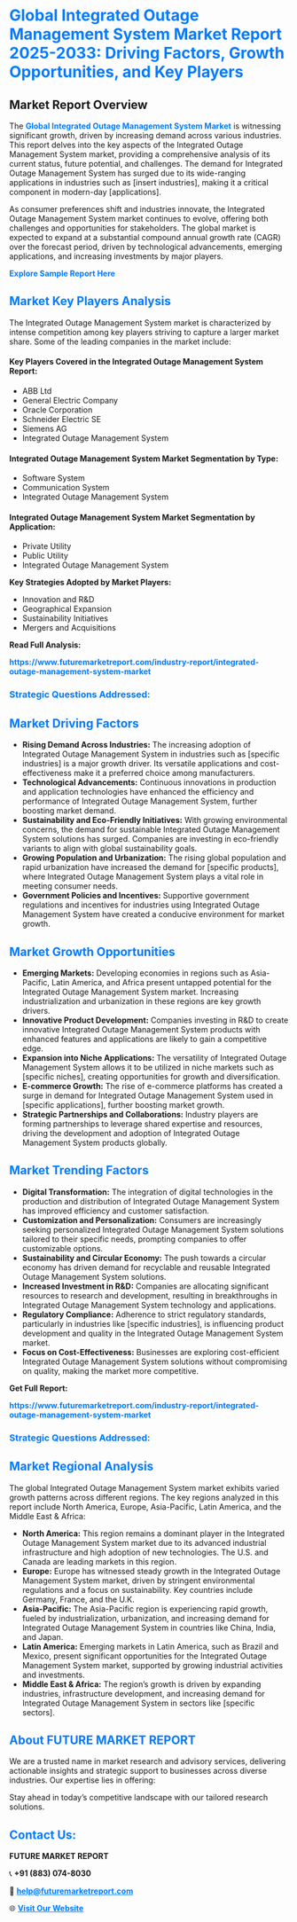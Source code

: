 <h1 style="color: #007BFF;">Global Integrated Outage Management System Market Report 2025-2033: Driving Factors, Growth Opportunities, and Key Players</h1>

<section id="overview">
<h2>Market Report Overview</h2>
<p>The <a href="https://www.futuremarketreport.com/industry-report/integrated-outage-management-system-market" style="color: #007BFF; text-decoration: none;"><strong>Global Integrated Outage Management System Market</strong></a> is witnessing significant growth, driven by increasing demand across various industries. This report delves into the key aspects of the Integrated Outage Management System market, providing a comprehensive analysis of its current status, future potential, and challenges. The demand for Integrated Outage Management System has surged due to its wide-ranging applications in industries such as [insert industries], making it a critical component in modern-day [applications].</p>
<p>As consumer preferences shift and industries innovate, the Integrated Outage Management System market continues to evolve, offering both challenges and opportunities for stakeholders. The global market is expected to expand at a substantial compound annual growth rate (CAGR) over the forecast period, driven by technological advancements, emerging applications, and increasing investments by major players.</p>
</section>

<section id="overview">
<p><a href="https://www.futuremarketreport.com/request-sample/reportId=99595" style="color: #007BFF; text-decoration: none;"><strong>Explore Sample Report Here</strong></a></p>
</section>

<section id="key-players">
<h2 style="color: #007BFF;">Market Key Players Analysis</h2>
<p>The Integrated Outage Management System market is characterized by intense competition among key players striving to capture a larger market share. Some of the leading companies in the market include:</p>
<h4>Key Players Covered in the Integrated Outage Management System Report:</h4>
<ul><li>ABB Ltd</li><li>General Electric Company</li><li>Oracle Corporation</li><li>Schneider Electric SE</li><li>Siemens AG</li><li>Integrated Outage Management System</li></ul>
<h4>Integrated Outage Management System Market Segmentation by Type:</h4>
<ul><li>Software System</li><li>Communication System</li><li>Integrated Outage Management System</li></ul>

<h4>Integrated Outage Management System Market Segmentation by Application:</h4>
<ul><li>Private Utility</li><li>Public Utility</li><li>Integrated Outage Management System</li></ul>
<p><strong>Key Strategies Adopted by Market Players:</strong></p>
<ul>
<li>Innovation and R&D</li>
<li>Geographical Expansion</li>
<li>Sustainability Initiatives</li>
<li>Mergers and Acquisitions</li>
</ul>
</section>

<section>
<p><strong>Read Full Analysis: </strong></p><a href="https://www.futuremarketreport.com/industry-report/integrated-outage-management-system-market" style="color: #007BFF; text-decoration: none;"><strong>https://www.futuremarketreport.com/industry-report/integrated-outage-management-system-market</strong></a>
<h3 style="color: #007BFF;">Strategic Questions Addressed:</h3>
</section>

<section id="driving-factors">
<h2 style="color: #007BFF;">Market Driving Factors</h2>
<ul>
<li><strong>Rising Demand Across Industries:</strong> The increasing adoption of Integrated Outage Management System in industries such as [specific industries] is a major growth driver. Its versatile applications and cost-effectiveness make it a preferred choice among manufacturers.</li>
<li><strong>Technological Advancements:</strong> Continuous innovations in production and application technologies have enhanced the efficiency and performance of Integrated Outage Management System, further boosting market demand.</li>
<li><strong>Sustainability and Eco-Friendly Initiatives:</strong> With growing environmental concerns, the demand for sustainable Integrated Outage Management System solutions has surged. Companies are investing in eco-friendly variants to align with global sustainability goals.</li>
<li><strong>Growing Population and Urbanization:</strong> The rising global population and rapid urbanization have increased the demand for [specific products], where Integrated Outage Management System plays a vital role in meeting consumer needs.</li>
<li><strong>Government Policies and Incentives:</strong> Supportive government regulations and incentives for industries using Integrated Outage Management System have created a conducive environment for market growth.</li>
</ul>
</section>

<section id="growth-opportunities">
<h2 style="color: #007BFF;">Market Growth Opportunities</h2>
<ul>
<li><strong>Emerging Markets:</strong> Developing economies in regions such as Asia-Pacific, Latin America, and Africa present untapped potential for the Integrated Outage Management System market. Increasing industrialization and urbanization in these regions are key growth drivers.</li>
<li><strong>Innovative Product Development:</strong> Companies investing in R&D to create innovative Integrated Outage Management System products with enhanced features and applications are likely to gain a competitive edge.</li>
<li><strong>Expansion into Niche Applications:</strong> The versatility of Integrated Outage Management System allows it to be utilized in niche markets such as [specific niches], creating opportunities for growth and diversification.</li>
<li><strong>E-commerce Growth:</strong> The rise of e-commerce platforms has created a surge in demand for Integrated Outage Management System used in [specific applications], further boosting market growth.</li>
<li><strong>Strategic Partnerships and Collaborations:</strong> Industry players are forming partnerships to leverage shared expertise and resources, driving the development and adoption of Integrated Outage Management System products globally.</li>
</ul>
</section>

<section id="trending-factors">
<h2 style="color: #007BFF;">Market Trending Factors</h2>
<ul>
<li><strong>Digital Transformation:</strong> The integration of digital technologies in the production and distribution of Integrated Outage Management System has improved efficiency and customer satisfaction.</li>
<li><strong>Customization and Personalization:</strong> Consumers are increasingly seeking personalized Integrated Outage Management System solutions tailored to their specific needs, prompting companies to offer customizable options.</li>
<li><strong>Sustainability and Circular Economy:</strong> The push towards a circular economy has driven demand for recyclable and reusable Integrated Outage Management System solutions.</li>
<li><strong>Increased Investment in R&D:</strong> Companies are allocating significant resources to research and development, resulting in breakthroughs in Integrated Outage Management System technology and applications.</li>
<li><strong>Regulatory Compliance:</strong> Adherence to strict regulatory standards, particularly in industries like [specific industries], is influencing product development and quality in the Integrated Outage Management System market.</li>
<li><strong>Focus on Cost-Effectiveness:</strong> Businesses are exploring cost-efficient Integrated Outage Management System solutions without compromising on quality, making the market more competitive.</li>
</ul>
</section>

<section>
<p><strong>Get Full Report: </strong></p><a href="https://www.futuremarketreport.com/industry-report/integrated-outage-management-system-market" style="color: #007BFF; text-decoration: none;"><strong>https://www.futuremarketreport.com/industry-report/integrated-outage-management-system-market</strong></a>
<h3 style="color: #007BFF;">Strategic Questions Addressed:</h3>
</section>


<section id="regional-analysis">
<h2 style="color: #007BFF;">Market Regional Analysis</h2>
<p>The global Integrated Outage Management System market exhibits varied growth patterns across different regions. The key regions analyzed in this report include North America, Europe, Asia-Pacific, Latin America, and the Middle East & Africa:</p>
<ul>
<li><strong>North America:</strong> This region remains a dominant player in the Integrated Outage Management System market due to its advanced industrial infrastructure and high adoption of new technologies. The U.S. and Canada are leading markets in this region.</li>
<li><strong>Europe:</strong> Europe has witnessed steady growth in the Integrated Outage Management System market, driven by stringent environmental regulations and a focus on sustainability. Key countries include Germany, France, and the U.K.</li>
<li><strong>Asia-Pacific:</strong> The Asia-Pacific region is experiencing rapid growth, fueled by industrialization, urbanization, and increasing demand for Integrated Outage Management System in countries like China, India, and Japan.</li>
<li><strong>Latin America:</strong> Emerging markets in Latin America, such as Brazil and Mexico, present significant opportunities for the Integrated Outage Management System market, supported by growing industrial activities and investments.</li>
<li><strong>Middle East & Africa:</strong> The region’s growth is driven by expanding industries, infrastructure development, and increasing demand for Integrated Outage Management System in sectors like [specific sectors].</li>
</ul>
</section>

<footer>
<h2 style="color: #007BFF;">About FUTURE MARKET REPORT</h2>
<p>We are a trusted name in market research and advisory services, delivering actionable insights and strategic support to businesses across diverse industries. Our expertise lies in offering:</p>

<p>Stay ahead in today’s competitive landscape with our tailored research solutions.</p>

<h2 style="color: #007BFF;">Contact Us:</h2>
<p><strong>FUTURE MARKET REPORT</strong></p>
<p>📞 <strong>+91 (883) 074-8030</strong></p>
<p>📧 <strong><a href="mailto:help@futuremarketreport.com" style="color: #007BFF;">help@futuremarketreport.com</a></strong></p>
<p>🌐 <strong><a href="https://www.futuremarketreport.com/" style="color: #007BFF;">Visit Our Website</a></strong></p>
</footer>